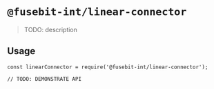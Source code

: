 # `@fusebit-int/linear-connector`

> TODO: description

## Usage

```
const linearConnector = require('@fusebit-int/linear-connector');

// TODO: DEMONSTRATE API
```
